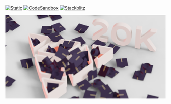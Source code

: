 [![Static](https://img.shields.io/badge/demo-%23646CFF.svg?logo=html5&logoColor=white)](https://pmndrs.github.io/examples/bruno-simons-20k-challenge)
[![CodeSandbox](https://img.shields.io/badge/codesandbox-040404?logo=codesandbox&logoColor=DBDBDB)](https://codesandbox.io/s/github/pmndrs/examples/tree/main/apps/bruno-simons-20k-challenge)
[![Stackblitz](https://img.shields.io/badge/stackblitz-fff?logo=Stackblitz&logoColor=1389FD)](https://stackblitz.com/github/pmndrs/examples/tree/main/apps/bruno-simons-20k-challenge)

![](thumbnail.png)

